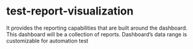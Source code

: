 # test-report-visualization
It provides the reporting capabilities that are built around the dashboard. This dashboard will be a collection of reports. Dashboard’s data range is customizable for automation test
